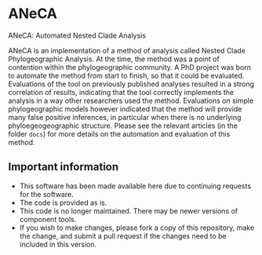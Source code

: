 # ANeCA
ANeCA: Automated Nested Clade Analysis

ANeCA is an implementation of a method of analysis called Nested Clade Phylogeographic Analysis. At the time, the method was a point of contention within the phylogeographic community. A PhD project was born to automate the method from start to finish, so that it could be evaluated. Evaluations of the tool on previously published analyses resulted in a strong correlation of results, indicating that the tool correctly implements the analysis in a way other researchers used the method. Evaluations on simple phylogeographic models however indicated that the method will provide many false positive inferences, in particular when there is no underlying phyloegeogeographic structure. Please see the relevant articles (in the folder `docs`) for more details on the automation and evaluation of this method.

## Important information

* This software has been made available here due to continuing requests for the software. 
* The code is provided as is.
* This code is no longer maintained. There may be newer versions of component tools. 
* If you wish to make changes, please fork a copy of this repository, make the change, and submit a pull request if the changes need to be included in this version.

